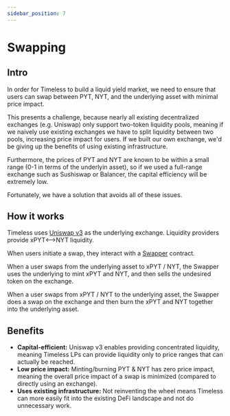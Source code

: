 ```yaml
---
sidebar_position: 7
---
```


# Swapping

## Intro

In order for Timeless to build a liquid yield market, we need to ensure that users can swap between PYT, NYT, and the underlying asset with minimal price impact.

This presents a challenge, because nearly all existing decentralized exchanges (e.g. Uniswap) only support two-token liquidity pools, meaning if we naively use existing exchanges we have to split liquidity between two pools, increasing price impact for users. If we built our own exchange, we'd be giving up the benefits of using existing infrastructure.

Furthermore, the prices of PYT and NYT are known to be within a small range (0-1 in terms of the underlyin asset), so if we used a full-range exchange such as Sushiswap or Balancer, the capital efficiency will be extremely low.

Fortunately, we have a solution that avoids all of these issues.

## How it works

Timeless uses [Uniswap v3](https://uniswap.org/) as the underlying exchange. Liquidity providers provide xPYT⟷NYT liquidity.

When users initiate a swap, they interact with a [Swapper](/docs/smart-contracts/swapper/intro) contract.

When a user swaps from the underlying asset to xPYT / NYT, the Swapper uses the underlying to mint xPYT and NYT, and then sells the undesired token on the exchange.

When a user swaps from xPYT / NYT to the underlying asset, the Swapper does a swap on the exchange and then burn the xPYT and NYT together into the underlying asset.

## Benefits

- **Capital-efficient:** Uniswap v3 enables providing concentrated liquidity, meaning Timeless LPs can provide liquidity only to price ranges that can actually be reached.
- **Low price impact:** Minting/burning PYT & NYT has zero price impact, meaning the overall price impact of a swap is minimized (compared to directly using an exchange).
- **Uses existing infrastructure:** Not reinventing the wheel means Timeless can more easily fit into the existing DeFi landscape and not do unnecessary work.